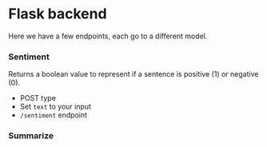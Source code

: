 # Flask backend

Here we have a few endpoints, each go to a different model.

### Sentiment
Returns a boolean value to represent if a sentence is positive (1) or negative (0).
- POST type
- Set `text` to your input
- `/sentiment` endpoint


### Summarize
